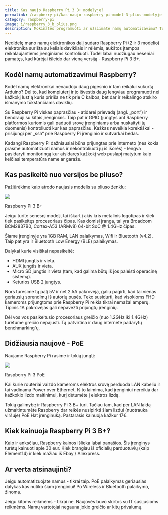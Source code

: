 ```yaml
---
title: Kas naujo Raspberry Pi 3 B+ modelyje?
permalink: /raspberry-pi/kas-naujo-raspberry-pi-model-3-plius-modelyje
category: raspberry-pi
image: i/raspberry_3_b_plius.png
description: Mokinatės programuoti ar užsiimate namų automatizavimu? Tuomet Raspberry Pi yra dalykas kaip tik Jums. Straipsnyje rasite palyginimą su Arduino.
---
```


Nedidelę mano namų elektronikos dalį sudaro Raspberry Pi (2 ir 3 modelio) elektronika surišta su keliais davikliais ir rėlėmis, aukštos įtampos reikalaujantiems įrenginiams kontroliuoti. Todėl labai nudžiugau neseniai pamatęs, kad kūrėjai išleido dar vieną versiją - Raspberry Pi 3 B+.

## Kodėl namų automatizavimui Raspberry?

Kodėl namų elektronikai nenaudoju daug pigesnio ir tam reikalui sukurtą Arduino? Dėl to, kad kompiuterį ir jo išvestis daug lengviau programuoti nei kažkokį lust'ą kuris pririša ne tik prie C kalbos, bet dar ir reikalingo atskiro išmanymo tūkstančiams daviklių.

Su Raspberry Pi viskas paprasčiau - atidarei prievadą (angl. „port“) ir bendrauji su kitais įrenginiais. Taip pat ir GPIO (jungtys ant Raspberry platformos kuriomis gali paduoti srovę įrenginiams arba nuskaityti jų duomenis) kontroliuoti kur kas paprasčiau. Kažkas neveikia korektiškai - prisijungi per „ssh“ prie Raspberry Pi įrenginio ir sutvarkai bėdas.

Kadangi Raspberry Pi dažniausiai būna prijungtas prie interneto (nes kokia prasmė automatizuoti namus ir nekontroliuoti jų iš išorės) - lengva pasidaryti monitoringą kur atsidaręs kažkokį web puslapį matytum kaip keičiasi temperatūra name ar garaže.

## Kas pasikeitė nuo versijos be pliuso?

Pažiūrėkime kaip atrodo naujasis modelis su pliuso ženklu:

<p class="text-center">
<img src="/i/raspberry_3_b_plius.png" />
</p>
<p class="text-center text-muted small">Raspberry Pi 3 B+</p>

Jeigu turite senesnį modelį, tai iškart į akis kris metalinis logotipas ir šiek tiek pasikeitęs procesoriaus čipas. Kas domisi įranga, tai yra Broadcom BCM2837B0, Cortex-A53 (ARMv8) 64-bit SoC @ 1.4GHz čipas.

Šiame įrenginyje yra 1GB RAM, LAN palaikymas, Wifi ir Bluetooth (v4.2). Taip pat yra ir Bluetooth Low Energy (BLE) palaikymas.

Dalykai kurie visiškai nepasikeitė:

- HDMI jungtis ir vieta.
- AUX jungtis ir vieta.
- Micro SD jungtis ir vieta (tam, kad galima būtų iš jos paleisti operacinę sistemą).
- Keturios USB 2 jungtys.

Nors turėsime tą patį 5V ir net 2.5A pakrovėją, galiu pagirti, kad tai vienas geriausių sprendimų iš autorių pusės. Teko susidurti, kad visokioms FHD kameroms prijungtoms prie Raspberry Pi reikia tikrai nemažai amperų. Tipinis 1A pakrovėjas gali nepavežti prijungtų įrenginių.

Dėl vos vos pasikeitusio procesoriaus greičio (nuo 1.2GHz iki 1.4GHz) turėtume greičio nepajusti. Tą patvirtina ir daug internete padarytų benchmarking'ų.

## Didžiausia naujovė - PoE

Naujame Raspberry Pi rasime ir tokią jungtį:

<p class="text-center">
<img src="/i/raspberry_poe.png" />
</p>
<p class="text-center text-muted small">Raspberry Pi 3 PoE</p>


Kai kurie routeriai vaizdo kameroms elektros srovę perduoda LAN kabeliu ir tai vadinama Power over Ethernet. Iš to laimima, kad įrenginiui nereikia dar kažkokio lizdo maitinimui, kurį dėtumėte į elektros lizdą.

Tokią galimybę ir Raspberry Pi 3 B+ turi. Tačiau tam, kad per LAN laidą užmaitintumėte Raspberry dar reikės nusipirkti šiam lizdui (nuotrauka viršuje) PoE Hat įrenginuką. Pastarasis kainuoja kažkur 17€.

## Kiek kainuoja Raspberry Pi 3 B+?

Kaip ir anksčiau, Raspberry kainos išlieka labai panašios. Šis įrenginys turėtų kainuoti apie 30 eur. Kiek brangiau iš oficialių parduotuvių (kaip Element14) ir kiek mažiau iš Ebay / Aliexpress.

## Ar verta atsinaujinti?

Jeigu automatizuojate namus - tikrai taip. PoE palaikymas geriausias dalykas kas nutiko šiam įrenginiui! Po Wireless ir Bluetooth palaikymo, žinoma.

Jeigu kitoms reikmėms - tikrai ne. Naujovės buvo skirtos su IT susijusioms reikmėms. Namų vartotojai negauna jokio greičio ar kitų privalumų.
